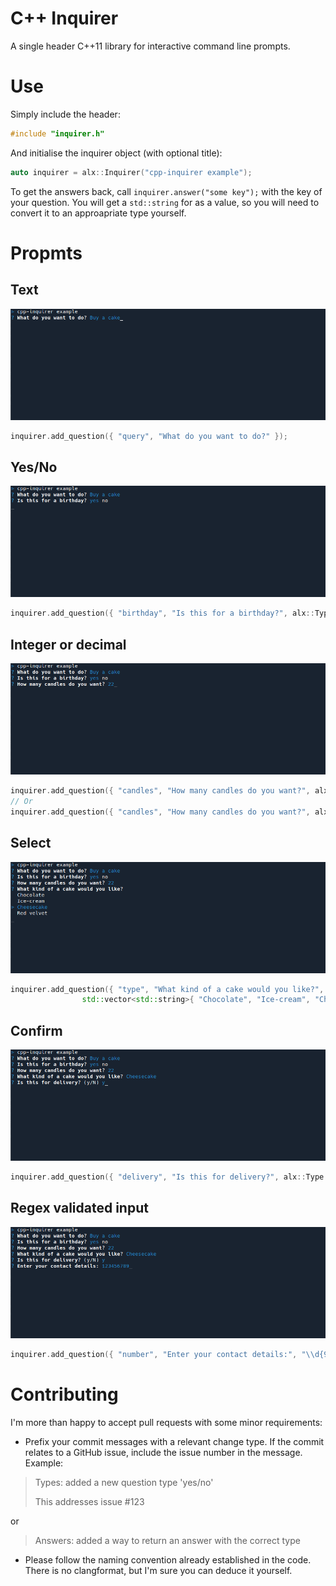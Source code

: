 # C++ Inquirer

A single header C++11 library for interactive command line prompts.

# Use

Simply include the header:
```cpp
#include "inquirer.h"
```
And initialise the inquirer object (with optional title):
```cpp
auto inquirer = alx::Inquirer("cpp-inquirer example");
```

To get the answers back, call `inquirer.answer("some key");` with the key of your question.
You will get a `std::string` for as a value, so you will need to convert it to an approapriate type yourself.

# Propmts

## Text

![](assets/text-input.png)

```cpp
inquirer.add_question({ "query", "What do you want to do?" });
```

## Yes/No

![](assets/yesNo-input.png)

```cpp
inquirer.add_question({ "birthday", "Is this for a birthday?", alx::Type::yesNo });
```
## Integer or decimal

![](assets/int-input.png)

```cpp
inquirer.add_question({ "candles", "How many candles do you want?", alx::Type::integer });
// Or
inquirer.add_question({ "candles", "How many candles do you want?", alx::Type::decimal });
```

## Select

![](assets/options-input.png)

```cpp
inquirer.add_question({ "type", "What kind of a cake would you like?",
		        std::vector<std::string>{ "Chocolate", "Ice-cream", "Cheesecake", "Red velvet" }});
```

## Confirm

![](assets/confirm-input.png)

```cpp
inquirer.add_question({ "delivery", "Is this for delivery?", alx::Type::confirm });
```

## Regex validated input

![](assets/regex-input.png)

```cpp
inquirer.add_question({ "number", "Enter your contact details:", "\\d{9}" });
```

# Contributing

I'm more than happy to accept pull requests with some minor requirements:

- Prefix your commit messages with a relevant change type. If the commit relates to a GitHub issue, include the issue number in the message. Example:
> Types: added a new question type 'yes/no'
> 
> This addresses issue #123

or

> Answers: added a way to return an answer with the correct type

- Please follow the naming convention already established in the code. There is no clangformat, but I'm sure you can deduce it yourself.
